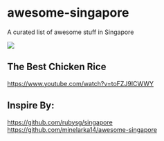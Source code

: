 # awesome-singapore
A curated list of awesome stuff in Singapore

![](https://www.crossed-flag-pins.com/animated-flag-gif/gifs/Singapore_240-animated-flag-gifs.gif)

## The Best Chicken Rice

https://www.youtube.com/watch?v=toFZJ9ICWWY

## Inspire By:
https://github.com/rubysg/singapore
https://github.com/minelarka14/awesome-singapore
